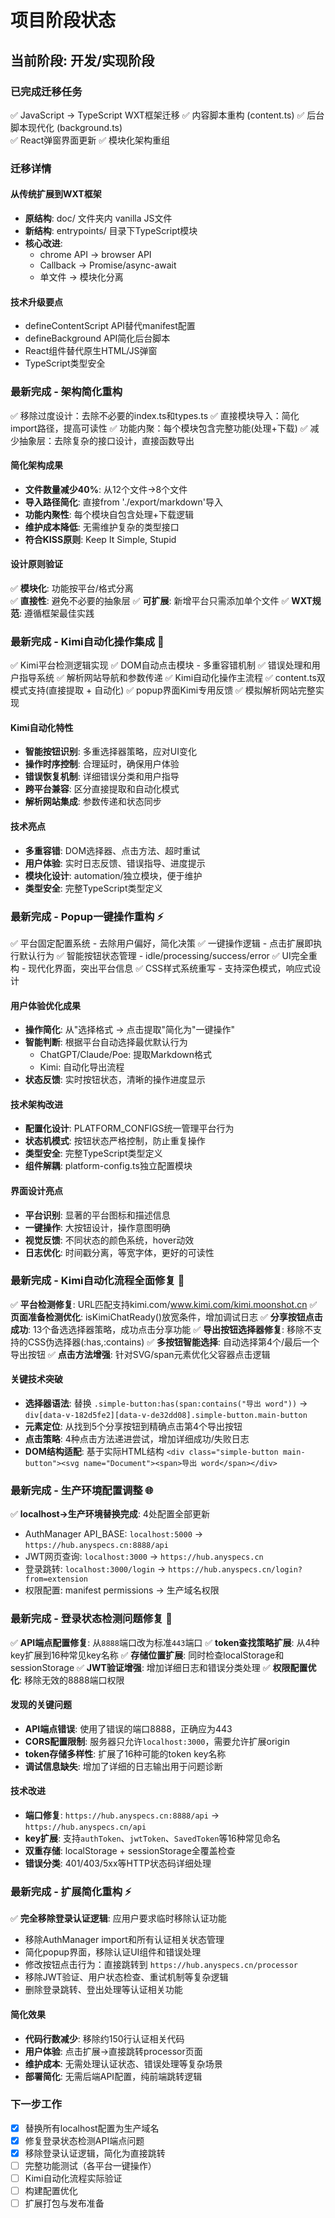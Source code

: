 # 项目阶段状态

## 当前阶段: 开发/实现阶段

### 已完成迁移任务
✅ JavaScript → TypeScript WXT框架迁移
✅ 内容脚本重构 (content.ts)
✅ 后台脚本现代化 (background.ts)  
✅ React弹窗界面更新
✅ 模块化架构重组

### 迁移详情

#### 从传统扩展到WXT框架
- **原结构**: doc/ 文件夹内 vanilla JS文件
- **新结构**: entrypoints/ 目录下TypeScript模块
- **核心改进**: 
  - chrome API → browser API
  - Callback → Promise/async-await
  - 单文件 → 模块化分离

#### 技术升级要点
- defineContentScript API替代manifest配置
- defineBackground API简化后台脚本
- React组件替代原生HTML/JS弹窗
- TypeScript类型安全

### 最新完成 - 架构简化重构  
✅ 移除过度设计：去除不必要的index.ts和types.ts
✅ 直接模块导入：简化import路径，提高可读性
✅ 功能内聚：每个模块包含完整功能(处理+下载)
✅ 减少抽象层：去除复杂的接口设计，直接函数导出

#### 简化架构成果
- **文件数量减少40%**: 从12个文件→8个文件  
- **导入路径简化**: 直接from './export/markdown'导入
- **功能内聚性**: 每个模块自包含处理+下载逻辑
- **维护成本降低**: 无需维护复杂的类型接口
- **符合KISS原则**: Keep It Simple, Stupid

#### 设计原则验证
✅ **模块化**: 功能按平台/格式分离  
✅ **直接性**: 避免不必要的抽象层
✅ **可扩展**: 新增平台只需添加单个文件
✅ **WXT规范**: 遵循框架最佳实践

### 最新完成 - Kimi自动化操作集成 🚀
✅ Kimi平台检测逻辑实现
✅ DOM自动点击模块 - 多重容错机制
✅ 错误处理和用户指导系统
✅ 解析网站导航和参数传递
✅ Kimi自动化操作主流程
✅ content.ts双模式支持(直接提取 + 自动化)
✅ popup界面Kimi专用反馈
✅ 模拟解析网站完整实现

#### Kimi自动化特性
- **智能按钮识别**: 多重选择器策略，应对UI变化
- **操作时序控制**: 合理延时，确保用户体验
- **错误恢复机制**: 详细错误分类和用户指导
- **跨平台兼容**: 区分直接提取和自动化模式
- **解析网站集成**: 参数传递和状态同步

#### 技术亮点
- **多重容错**: DOM选择器、点击方法、超时重试
- **用户体验**: 实时日志反馈、错误指导、进度提示  
- **模块化设计**: automation/独立模块，便于维护
- **类型安全**: 完整TypeScript类型定义

### 最新完成 - Popup一键操作重构 ⚡
✅ 平台固定配置系统 - 去除用户偏好，简化决策
✅ 一键操作逻辑 - 点击扩展即执行默认行为
✅ 智能按钮状态管理 - idle/processing/success/error
✅ UI完全重构 - 现代化界面，突出平台信息
✅ CSS样式系统重写 - 支持深色模式，响应式设计

#### 用户体验优化成果
- **操作简化**: 从"选择格式 → 点击提取"简化为"一键操作"
- **智能判断**: 根据平台自动选择最优默认行为
  - ChatGPT/Claude/Poe: 提取Markdown格式
  - Kimi: 自动化导出流程
- **状态反馈**: 实时按钮状态，清晰的操作进度显示

#### 技术架构改进
- **配置化设计**: PLATFORM_CONFIGS统一管理平台行为
- **状态机模式**: 按钮状态严格控制，防止重复操作
- **类型安全**: 完整TypeScript类型定义
- **组件解耦**: platform-config.ts独立配置模块

#### 界面设计亮点
- **平台识别**: 显著的平台图标和描述信息
- **一键操作**: 大按钮设计，操作意图明确
- **视觉反馈**: 不同状态的颜色系统，hover动效
- **日志优化**: 时间戳分离，等宽字体，更好的可读性

### 最新完成 - Kimi自动化流程全面修复 🔧
✅ **平台检测修复**: URL匹配支持kimi.com/www.kimi.com/kimi.moonshot.cn
✅ **页面准备检测优化**: isKimiChatReady()放宽条件，增加调试日志
✅ **分享按钮点击成功**: 13个备选选择器策略，成功点击分享功能
✅ **导出按钮选择器修复**: 移除不支持的CSS伪选择器(:has,:contains)
✅ **多按钮智能选择**: 自动选择第4个/最后一个导出按钮
✅ **点击方法增强**: 针对SVG/span元素优化父容器点击逻辑

#### 关键技术突破
- **选择器语法**: 替换 `.simple-button:has(span:contains("导出 word"))` → `div[data-v-182d5fe2][data-v-de32dd08].simple-button.main-button`
- **元素定位**: 从找到5个分享按钮到精确点击第4个导出按钮
- **点击策略**: 4种点击方法递进尝试，增加详细成功/失败日志
- **DOM结构适配**: 基于实际HTML结构 `<div class="simple-button main-button"><svg name="Document"><span>导出 word</span></div>`

### 最新完成 - 生产环境配置调整 🌐
✅ **localhost→生产环境替换完成**: 4处配置全部更新
  - AuthManager API_BASE: `localhost:5000` → `https://hub.anyspecs.cn:8888/api`
  - JWT网页查询: `localhost:3000` → `https://hub.anyspecs.cn`
  - 登录跳转: `localhost:3000/login` → `https://hub.anyspecs.cn/login?from=extension`
  - 权限配置: manifest permissions → 生产域名权限

### 最新完成 - 登录状态检测问题修复 🔐
✅ **API端点配置修复**: 从`8888`端口改为标准`443`端口
✅ **token查找策略扩展**: 从4种key扩展到16种常见key名称
✅ **存储位置扩展**: 同时检查localStorage和sessionStorage
✅ **JWT验证增强**: 增加详细日志和错误分类处理
✅ **权限配置优化**: 移除无效的8888端口权限

#### 发现的关键问题
- **API端点错误**: 使用了错误的端口8888，正确应为443
- **CORS配置限制**: 服务器只允许`localhost:3000`，需要允许扩展origin
- **token存储多样性**: 扩展了16种可能的token key名称
- **调试信息缺失**: 增加了详细的日志输出用于问题诊断

#### 技术改进
- **端口修复**: `https://hub.anyspecs.cn:8888/api` → `https://hub.anyspecs.cn/api`
- **key扩展**: 支持`authToken`、`jwtToken`、`SavedToken`等16种常见命名
- **双重存储**: localStorage + sessionStorage全覆盖检查
- **错误分类**: 401/403/5xx等HTTP状态码详细处理

### 最新完成 - 扩展简化重构 ⚡
✅ **完全移除登录认证逻辑**: 应用户要求临时移除认证功能
  - 移除AuthManager import和所有认证相关状态管理
  - 简化popup界面，移除认证UI组件和错误处理
  - 修改按钮点击行为：直接跳转到 `https://hub.anyspecs.cn/processor`
  - 移除JWT验证、用户状态检查、重试机制等复杂逻辑
  - 删除登录跳转、登出处理等认证相关功能

#### 简化效果
- **代码行数减少**: 移除约150行认证相关代码
- **用户体验**: 点击扩展→直接跳转processor页面
- **维护成本**: 无需处理认证状态、错误处理等复杂场景
- **部署简化**: 无需后端API配置，纯前端跳转逻辑

### 下一步工作  
- [x] 替换所有localhost配置为生产域名
- [x] 修复登录状态检测API端点问题
- [x] 移除登录认证逻辑，简化为直接跳转
- [ ] 完整功能测试（各平台一键操作）
- [ ] Kimi自动化流程实际验证  
- [ ] 构建配置优化
- [ ] 扩展打包与发布准备